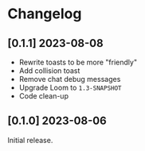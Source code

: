 # Changelog
## [0.1.1] 2023-08-08
- Rewrite toasts to be more "friendly"
- Add collision toast
- Remove chat debug messages
- Upgrade Loom to `1.3-SNAPSHOT`
- Code clean-up
## [0.1.0] 2023-08-06
Initial release.
